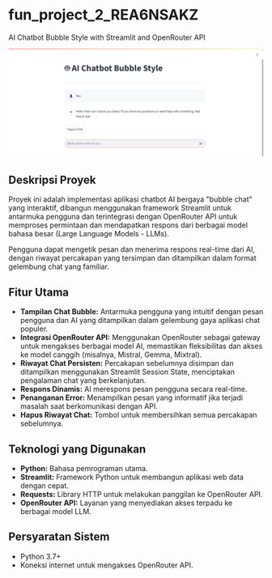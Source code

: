# fun_project_2_REA6NSAKZ
AI Chatbot Bubble Style with Streamlit and OpenRouter API

![alt text](image.png)

## Deskripsi Proyek

Proyek ini adalah implementasi aplikasi chatbot AI bergaya "bubble chat" yang interaktif, dibangun menggunakan framework Streamlit untuk antarmuka pengguna dan terintegrasi dengan OpenRouter API untuk memproses permintaan dan mendapatkan respons dari berbagai model bahasa besar (Large Language Models - LLMs).

Pengguna dapat mengetik pesan dan menerima respons real-time dari AI, dengan riwayat percakapan yang tersimpan dan ditampilkan dalam format gelembung chat yang familiar.

## Fitur Utama

* **Tampilan Chat Bubble:** Antarmuka pengguna yang intuitif dengan pesan pengguna dan AI yang ditampilkan dalam gelembung gaya aplikasi chat populer.
* **Integrasi OpenRouter API:** Menggunakan OpenRouter sebagai gateway untuk mengakses berbagai model AI, memastikan fleksibilitas dan akses ke model canggih (misalnya, Mistral, Gemma, Mixtral).
* **Riwayat Chat Persisten:** Percakapan sebelumnya disimpan dan ditampilkan menggunakan Streamlit Session State, menciptakan pengalaman chat yang berkelanjutan.
* **Respons Dinamis:** AI merespons pesan pengguna secara real-time.
* **Penanganan Error:** Menampilkan pesan yang informatif jika terjadi masalah saat berkomunikasi dengan API.
* **Hapus Riwayat Chat:** Tombol untuk membersihkan semua percakapan sebelumnya.

## Teknologi yang Digunakan

* **Python:** Bahasa pemrograman utama.
* **Streamlit:** Framework Python untuk membangun aplikasi web data dengan cepat.
* **Requests:** Library HTTP untuk melakukan panggilan ke OpenRouter API.
* **OpenRouter API:** Layanan yang menyediakan akses terpadu ke berbagai model LLM.

## Persyaratan Sistem

* Python 3.7+
* Koneksi internet untuk mengakses OpenRouter API.

